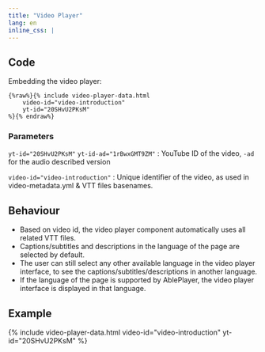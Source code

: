 ```yaml
---
title: "Video Player"
lang: en
inline_css: |
---
```


## Code

Embedding the video player:

```liquid
{%raw%}{% include video-player-data.html
    video-id="video-introduction"
    yt-id="20SHvU2PKsM"
%}{% endraw%}
```

### Parameters

`yt-id="20SHvU2PKsM"`
`yt-id-ad="1rBwxGMT9ZM"`
: YouTube ID of the video, `-ad` for the audio described version

`video-id="video-introduction"`
: Unique identifier of the video, as used in video-metadata.yml & VTT files basenames.

## Behaviour

- Based on video id, the video player component automatically uses all related VTT files.
- Captions/subtitles and descriptions in the language of the page are selected by default.
- The user can still select any other available language in the video player interface, to see the captions/subtitles/descriptions in another language.
- If the language of the page is supported by AblePlayer, the video player interface is displayed in that language.

## Example

{% include video-player-data.html
  video-id="video-introduction"
  yt-id="20SHvU2PKsM"
%}

